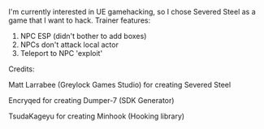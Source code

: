 I'm currently interested in UE gamehacking, so I chose Severed Steel as a game that I want to hack.
Trainer features:
 1. NPC ESP (didn't bother to add boxes)
 2. NPCs don't attack local actor
 3. Teleport to NPC 'exploit'

Credits:


Matt Larrabee (Greylock Games Studio) for creating Severed Steel


Encryqed for creating Dumper-7 (SDK Generator)


TsudaKageyu for creating Minhook (Hooking library)
